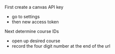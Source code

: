 First create a canvas API key
- go to settings 
- then new access token

Next determine course IDs
- open up desired course
- record the four digit number at the end of the url